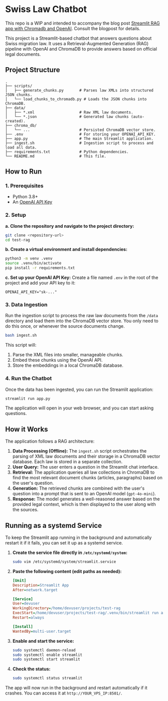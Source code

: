 # Swiss Law Chatbot

This repo is a WIP and intended to accompany the blog post [Streamlit RAG app with Chromadb and OpenAI](https://michaelscheiwiller.com/legal-rag-streamlit-chromadb-openai). Consult the blogpost for details.

This project is a Streamlit-based chatbot that answers questions about Swiss migration law. It uses a Retrieval-Augmented Generation (RAG) pipeline with OpenAI and ChromaDB to provide answers based on official legal documents.

## Project Structure

```
.
├── scripts/
│   ├── generate_chunks.py       # Parses law XMLs into structured JSON chunks.
│   └── load_chunks_to_chromadb.py # Loads the JSON chunks into ChromaDB.
├── data/
│   ├── *.xml                    # Raw XML law documents.
│   └── *.json                   # Generated law chunks (auto-created).
├── chroma_db/
│   └── ...                      # Persisted ChromaDB vector store.
├── .env                         # For storing your OPENAI_API_KEY.
├── app.py                       # The main Streamlit application.
├── ingest.sh                    # Ingestion script to process and load all data.
├── requirements.txt             # Python dependencies.
└── README.md                    # This file.
```

## How to Run

### 1. Prerequisites
- Python 3.8+
- An [OpenAI API Key](https://platform.openai.com/api-keys)

### 2. Setup

**a. Clone the repository and navigate to the project directory:**
```bash
git clone <repository-url>
cd test-rag
```

**b. Create a virtual environment and install dependencies:**
```bash
python3 -m venv .venv
source .venv/bin/activate
pip install -r requirements.txt
```

**c. Set up your OpenAI API Key:**
Create a file named `.env` in the root of the project and add your API key to it:
```
OPENAI_API_KEY="sk-..."
```

### 3. Data Ingestion

Run the ingestion script to process the raw law documents from the `/data` directory and load them into the ChromaDB vector store. You only need to do this once, or whenever the source documents change.

```bash
bash ingest.sh
```

This script will:
1.  Parse the XML files into smaller, manageable chunks.
2.  Embed these chunks using the OpenAI API.
3.  Store the embeddings in a local ChromaDB database.

### 4. Run the Chatbot

Once the data has been ingested, you can run the Streamlit application:

```bash
streamlit run app.py
```

The application will open in your web browser, and you can start asking questions.

## How it Works

The application follows a RAG architecture:

1.  **Data Processing (Offline):** The `ingest.sh` script orchestrates the parsing of XML law documents and their storage in a ChromaDB vector database. Each law is stored in a separate collection.
2.  **User Query:** The user enters a question in the Streamlit chat interface.
3.  **Retrieval:** The application queries all law collections in ChromaDB to find the most relevant document chunks (articles, paragraphs) based on the user's question.
4.  **Generation:** The retrieved chunks are combined with the user's question into a prompt that is sent to an OpenAI model (`gpt-4o-mini`).
5.  **Response:** The model generates a well-reasoned answer based on the provided legal context, which is then displayed to the user along with the sources.

## Running as a systemd Service

To keep the Streamlit app running in the background and automatically restart it if it fails, you can set it up as a systemd service.

1.  **Create the service file directly in `/etc/systemd/system`:**

    ```sh
    sudo vim /etc/systemd/system/streamlit.service
    ```

2.  **Paste the following content (edit paths as needed):**

    ```ini
    [Unit]
    Description=Streamlit App
    After=network.target

    [Service]
    User=devuser
    WorkingDirectory=/home/devuser/projects/test-rag
    ExecStart=/home/devuser/projects/test-rag/.venv/bin/streamlit run app.py --server.port 8501 --server.address 0.0.0.0
    Restart=always

    [Install]
    WantedBy=multi-user.target
    ```

3.  **Enable and start the service:**

    ```sh
    sudo systemctl daemon-reload
    sudo systemctl enable streamlit
    sudo systemctl start streamlit
    ```

4.  **Check the status:**

    ```sh
    sudo systemctl status streamlit
    ```

The app will now run in the background and restart automatically if it crashes. You can access it at `http://YOUR_VPS_IP:8501/`.